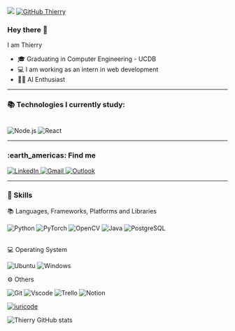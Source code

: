 ![](https://komarev.com/ghpvc/?username=Thierryvinicius&color=006bed)
[![GitHub Thierry]( https://img.shields.io/github/followers/VanessaSwerts?label=follow&style=social)](https://github.com/Thierryvinicius)


### Hey there 👋
I am Thierry

- 🎓 Graduating in Computer Engineering - UCDB
- 💻 I am working as an intern in web development
- 👨‍💻 AI Enthusiast
  
---
<h3> 📚 Technologies I currently study:</h3> 

<div style="display: inline_block"><br/>
    <img align="center" alt="Node.js" src="https://img.shields.io/badge/node.js-339933.svg?style=for-the-badge&logo=nodedotjs&logoColor=white" />
    <img align="center" alt="React" src="https://img.shields.io/badge/react-%2320232a.svg?style=for-the-badge&logo=react&logoColor=%2361DAFB" />
</div>


--- 
<h3> :earth_americas: Find me </h3>
<a href="https://www.linkedin.com/in/thierry-vinicius/" target="_blank">
    <img alt="LinkedIn" src="https://img.shields.io/badge/LinkedIn-0077B5?style=for-the-badge&logo=linkedin&logoColor=white" />
</a>
<a href="mailto:thierryv3011@gmail.com">
    <img alt="Gmail" src="https://img.shields.io/badge/Gmail-333333?style=for-the-badge&logo=gmail&logoColor=red" />
</a>
<a href="mailto:thierry.vinicius@outlook.com">
    <img alt="Outlook" src="https://img.shields.io/badge/Outlook-0078D4?style=for-the-badge&logo=microsoft-outlook&logoColor=white" />
</a>

---

<h3>🚀 Skills  </h3>

📚 Languages, Frameworks, Platforms and Libraries
<div style="display: inline_block">
    <img align="center" alt="Python" src="https://img.shields.io/badge/python-%2336D7B7.svg?style=for-the-badge&logo=python&logoColor=white" />
    <img align="center" alt="PyTorch" src="https://img.shields.io/badge/PyTorch-%23EE4C2C.svg?style=for-the-badge&logo=pytorch&logoColor=white" />
    <img align="center" alt="OpenCV" src="https://img.shields.io/badge/OpenCV-%2300398D.svg?style=for-the-badge&logo=opencv&logoColor=white" />
    <img align="center" alt="Java" src="https://img.shields.io/badge/Java-%23F80000.svg?style=for-the-badge&logo=java&logoColor=white" />
    <img align="center" alt="PostgreSQL" src="https://img.shields.io/badge/PostgreSQL-%23316192.svg?style=for-the-badge&logo=postgresql&logoColor=white" />
</div>
<br>

💻 Operating System

![Ubuntu](https://img.shields.io/badge/Ubuntu-35495E?style=for-the-badge&logo=ubuntu&logoColor=2CA5E0)
![Windows](https://img.shields.io/badge/Windows-000?style=for-the-badge&logo=windows&logoColor=2CA5E0)

⚙️ Others

![Git](https://img.shields.io/badge/GIT-E44C30?style=for-the-badge&logo=git&logoColor=white)
![Vscode](https://img.shields.io/badge/Vscode-007ACC?style=for-the-badge&logo=visual-studio-code&logoColor=white)
![Trello](https://img.shields.io/badge/Trello-0052CC?style=for-the-badge&logo=trello&logoColor=white)
![Notion](https://img.shields.io/badge/Notion-000000?style=for-the-badge&logo=notion&logoColor=white)


[![iuricode](https://github-readme-stats.vercel.app/api/top-langs/?username=Thierryvinicius&hide=html&layout=compact&theme=dark)](https://github.com/thierryvinicius/)

![Thierry GitHub stats](https://github-readme-stats.vercel.app/api?username=thierryVinicius&show_icons=true&theme=dark)




